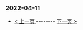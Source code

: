 ### 2022-04-11 
 

- [ < 上一页 ](https://github.com/able8/weibo-hot-record/blob/master/2022-04-10.md) -------- [ 下一页 > ](https://github.com/able8/weibo-hot-record/blob/master/2022-04-12.md)